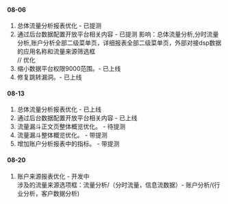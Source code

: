 #### 08-06
1. 总体流量分析报表优化 - 已提测
2. 通过后台数据配置开放平台相关内容 - 已提测 
影响：总体流量分析,分时流量分析,账户分析全部二级菜单页，详细报表全部二级菜单页，外部对接dsp数据 的应用名称和流量来源筛选框  
// 优化  
1. 缩小数据平台权限9000范围。- 已上线
2. 修复跳转漏洞。- 已上线

#### 08-13
1. 总体流量分析报表优化 - 已上线
2. 通过后台数据配置开放平台相关内容 - 已上线
3. 流量漏斗正文页整体概览优化。 - 待提测
4. 流量漏斗整体概览优化。 - 带提测
5. 增加账户分析报表中的指标。 - 带提测

#### 08-20
1. 账户来源报表优化 - 开发中  
涉及的流量来源选项框：流量分析/（分时流量，信息流数据）- 账户分析/(行业分析，客户数据分析)
